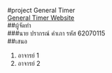 #project General Timer  
[General Timer Website](https://prakorn2033.github.io/Pc-project/)  
##ผู้จัดทำ  
###นาย ปรากรณ์ คำเภา รหัส 62070115  
##เสนอ  
<ol>
  <li>อาจารย์ 1</li>
  <li>อาจารย์ 2</li>
</ol> 
